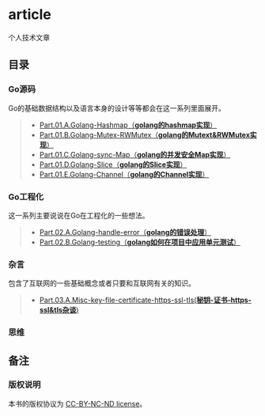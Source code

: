 # article
个人技术文章

## 目录
### Go源码
Go的基础数据结构以及语言本身的设计等等都会在这一系列里面展开。

> - [Part.01.A.Golang-Hashmap（**golang的hashmap实现**）](./golang/Part.01.A.Golang-Hashmap.md)
> - [Part.01.B.Golang-Mutex-RWMutex（**golang的Mutext&RWMutex实现**）](./golang/Part.01.B.Golang-Mutex-RWMutex.md)
> - [Part.01.C.Golang-sync-Map（**golang的并发安全Map实现**）](./golang/Part.01.C.Golang-sync-Map.md)
> - [Part.01.D.Golang-Slice（**golang的Slice实现**）](./golang/Part.01.D.Golang-Slice.md)
> - [Part.01.E.Golang-Channel（**golang的Channel实现**）](./golang/Part.01.E.Golang-Channel.md)

### Go工程化
这一系列主要说说在Go在工程化的一些想法。

> - [Part.02.A.Golang-handle-error（**golang的错误处理**）](./golang/Part.02.A.Golang-handle-error.md)
> - [Part.02.B.Golang-testing（**golang如何在项目中应用单元测试**）](./golang/Part.02.B.Golang-testing.md)

### 杂言
包含了互联网的一些基础概念或者只要和互联网有关的知识。

> - [Part.03.A.Misc-key-file-certificate-https-ssl-tls(**秘钥-证书-https-ssl&tls杂谈**)](./misc/Part.03.A.Misc-key-file-certificate-https-ssl-tls.md)

### 思维

## 备注
### 版权说明
本书的版权协议为 [CC-BY-NC-ND license](https://creativecommons.org/licenses/by-nc-nd/3.0/deed.zh)。
